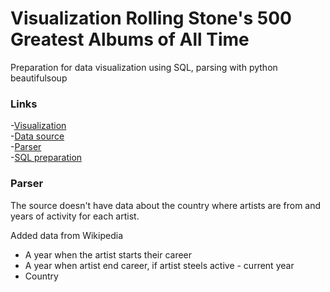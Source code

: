 # Visualization Rolling Stone's 500 Greatest Albums of All Time

Preparation for data visualization using SQL, parsing with python beautifulsoup

### Links
-[Visualization](https://public.tableau.com/app/profile/kate5782/viz/Albumsw20/Sheet3?publish=yes)  
-[Data source](https://data.world/notgibs/rolling-stones-top-500-albums)  
-[Parser](https://github.com/KateK1/Viz-Rolling-Stone-s-500-Greatest-Albums/blob/main/Parser.py)  
-[SQL preparation](https://github.com/KateK1/Viz-Rolling-Stone-s-500-Greatest-Albums/blob/main/Project2Album.sql)

### Parser
The source doesn't have data about the country where artists are from and years of activity for each artist. 

Added data from Wikipedia 
* A year when the artist starts their career
* A year when artist end career, if artist steels active - current year
* Country
